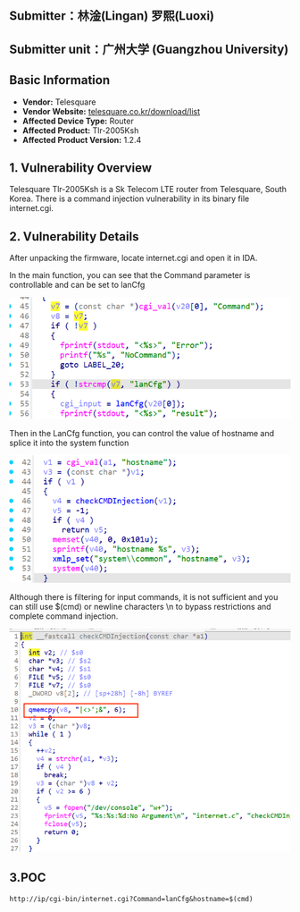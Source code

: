 

## Submitter：林淦(Lingan) 罗熙(Luoxi)

## Submitter unit：广州大学 (Guangzhou University)

## **Basic Information**

- **Vendor:** Telesquare
- **Vendor Website:** [telesquare.co.kr/download/list](http://www.telesquare.co.kr/download/list)
- **Affected Device Type:** Router
- **Affected Product:** Tlr-2005Ksh
- **Affected Product Version:** 1.2.4



## 1. Vulnerability Overview

Telesquare Tlr-2005Ksh is a Sk Telecom LTE router from Telesquare, South Korea. There is a command injection vulnerability in its binary file internet.cgi.



## 2. Vulnerability Details

After unpacking the firmware, locate internet.cgi and open it in IDA.

In the main function, you can see that the Command parameter is controllable and can be set to lanCfg

![](img/1.png)

Then in the LanCfg function, you can control the value of hostname and splice it into the system function

![](img/2.png)

Although there is filtering for input commands, it is not sufficient and you can still use $(cmd) or newline characters \n to bypass restrictions and complete command injection.

![](img/3.png)

## 3.POC

```shell
http://ip/cgi-bin/internet.cgi?Command=lanCfg&hostname=$(cmd)
```

